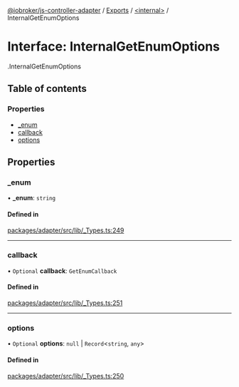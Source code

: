 [@iobroker/js-controller-adapter](../README.md) / [Exports](../modules.md) / [<internal\>](../modules/internal_.md) / InternalGetEnumOptions

# Interface: InternalGetEnumOptions

[<internal>](../modules/internal_.md).InternalGetEnumOptions

## Table of contents

### Properties

- [\_enum](internal_.InternalGetEnumOptions.md#_enum)
- [callback](internal_.InternalGetEnumOptions.md#callback)
- [options](internal_.InternalGetEnumOptions.md#options)

## Properties

### \_enum

• **\_enum**: `string`

#### Defined in

[packages/adapter/src/lib/_Types.ts:249](https://github.com/ioBroker/ioBroker.js-controller/blob/deec19ee/packages/adapter/src/lib/_Types.ts#L249)

___

### callback

• `Optional` **callback**: `GetEnumCallback`

#### Defined in

[packages/adapter/src/lib/_Types.ts:251](https://github.com/ioBroker/ioBroker.js-controller/blob/deec19ee/packages/adapter/src/lib/_Types.ts#L251)

___

### options

• `Optional` **options**: ``null`` \| `Record`<`string`, `any`\>

#### Defined in

[packages/adapter/src/lib/_Types.ts:250](https://github.com/ioBroker/ioBroker.js-controller/blob/deec19ee/packages/adapter/src/lib/_Types.ts#L250)

